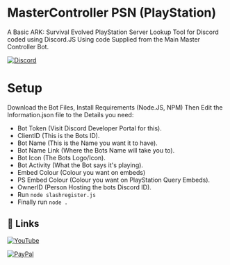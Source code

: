 # MasterController PSN (PlayStation)
A Basic ARK: Survival Evolved PlayStation Server Lookup Tool for Discord coded using Discord.JS Using code Supplied from the Main Master Controller Bot.

[![Discord](https://img.shields.io/discord/812467944420409355?color=blueviolet&label=Discord&logo=discord&logoColor=white&style=for-the-badge)](https://discord.gg/GwJKw7KP9J)

# Setup
Download the Bot Files, Install Requirements (Node.JS, NPM)
Then Edit the Information.json file to the Details you need:
- Bot Token (Visit Discord Developer Portal for this).
- ClientID (This is the Bots ID).
- Bot Name (This is the Name you want it to have).
- Bot Name Link (Where the Bots Name will take you to).
- Bot Icon (The Bots Logo/Icon).
- Bot Activity (What the Bot says it's playing).
- Embed Colour (Colour you want on embeds)
- PS Embed Colour (Colour you want on PlayStation Query Embeds).
- OwnerID (Person Hosting the bots Discord ID).
- Run ```node slashregister.js ```
- Finally run ```node .```


## 🔗 Links
[![YouTube](https://img.shields.io/youtube/channel/subscribers/UCVlqnigRMu-OkQ4Xf5YDrrA?label=Subscribe&logo=youtube&style=for-the-badge)](https://www.youtube.com/channel/UCVlqnigRMu-OkQ4Xf5YDrrA)

[![PayPal](https://img.shields.io/badge/PayPal-Donate-blue?style=for-the-badge&logo=paypal)](https://paypal.me/repgraphics?country.x=GB&locale.x=en_GB)

